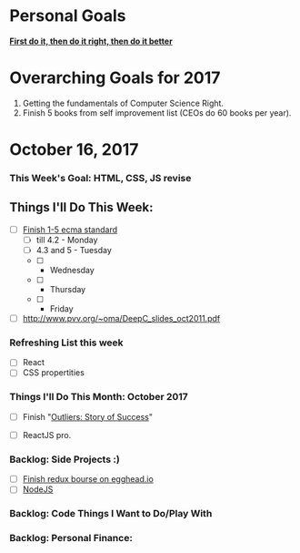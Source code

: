 Personal Goals
==============
**[First do it, then do it right, then do it better](https://medium.com/@addyosmani/totally-get-your-frustration-ea11adf237e3)**

# Overarching Goals for 2017
1. Getting the fundamentals of Computer Science Right.
2. Finish 5 books from self improvement list (CEOs do 60 books per year).

# October 16, 2017

### This Week's Goal: HTML, CSS, JS revise

## Things I'll Do This Week:
- [ ] [Finish 1-5 ecma standard](https://www.ecma-international.org/ecma-262/8.0/index.html)
  - [ ] till 4.2 - Monday
  - [ ]  4.3 and 5 - Tuesday
  - [ ]  - Wednesday
  - [ ]  - Thursday
  - [ ]  - Friday
- [ ] http://www.pvv.org/~oma/DeepC_slides_oct2011.pdf

### Refreshing List this week
- [ ] React
- [ ] CSS propertities

### Things I'll Do This Month: October 2017
- [ ] Finish "[Outliers: Story of Success](https://www.goodreads.com/book/show/3228917-outliers)"
- [ ] ReactJS pro.


### Backlog: Side Projects :)
- [ ] [Finish redux bourse on egghead.io](https://egghead.io/courses/building-react-applications-with-idiomatic-redux)
- [ ] [NodeJS](http://book.mixu.net/node/)

### Backlog: Code Things I Want to Do/Play With

### Backlog: Personal Finance:
